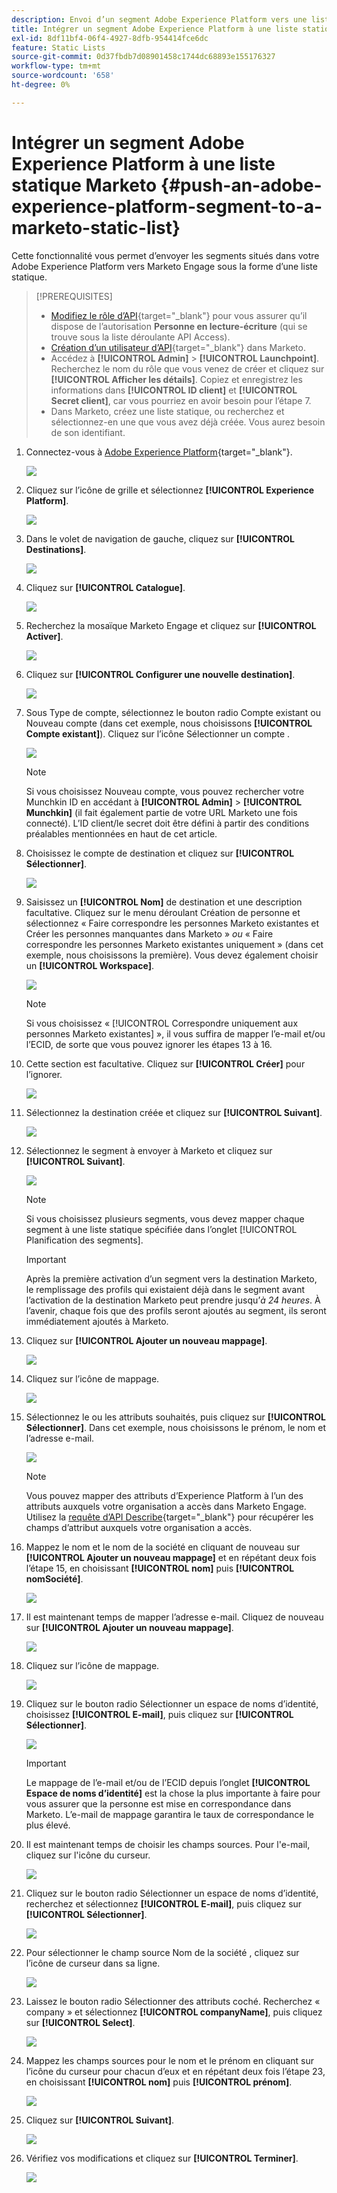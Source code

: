 ```yaml
---
description: Envoi d’un segment Adobe Experience Platform vers une liste statique Marketo - Documents Marketo - Documentation du produit
title: Intégrer un segment Adobe Experience Platform à une liste statique Marketo
exl-id: 8df11bf4-06f4-4927-8dfb-954414fce6dc
feature: Static Lists
source-git-commit: 0d37fbdb7d08901458c1744dc68893e155176327
workflow-type: tm+mt
source-wordcount: '658'
ht-degree: 0%

---
```


# Intégrer un segment Adobe Experience Platform à une liste statique Marketo {#push-an-adobe-experience-platform-segment-to-a-marketo-static-list}

Cette fonctionnalité vous permet d’envoyer les segments situés dans votre Adobe Experience Platform vers Marketo Engage sous la forme d’une liste statique.

>[!PREREQUISITES]
>
>* [Modifiez le rôle d’API](/help/marketo/product-docs/administration/users-and-roles/create-delete-edit-and-change-a-user-role.md#edit-an-existing-role){target="_blank"} pour vous assurer qu’il dispose de l’autorisation **Personne en lecture-écriture** (qui se trouve sous la liste déroulante API Access).
>* [Création d’un utilisateur d’API](/help/marketo/product-docs/administration/users-and-roles/create-an-api-only-user.md){target="_blank"} dans Marketo.
>* Accédez à **[!UICONTROL Admin]** > **[!UICONTROL Launchpoint]**. Recherchez le nom du rôle que vous venez de créer et cliquez sur **[!UICONTROL Afficher les détails]**. Copiez et enregistrez les informations dans **[!UICONTROL ID client]** et **[!UICONTROL Secret client]**, car vous pourriez en avoir besoin pour l’étape 7.
>* Dans Marketo, créez une liste statique, ou recherchez et sélectionnez-en une que vous avez déjà créée. Vous aurez besoin de son identifiant.

1. Connectez-vous à [Adobe Experience Platform](https://experience.adobe.com/){target="_blank"}.

   ![](assets/push-an-adobe-experience-platform-segment-1.png)

1. Cliquez sur l’icône de grille et sélectionnez **[!UICONTROL Experience Platform]**.

   ![](assets/push-an-adobe-experience-platform-segment-2.png)

1. Dans le volet de navigation de gauche, cliquez sur **[!UICONTROL Destinations]**.

   ![](assets/push-an-adobe-experience-platform-segment-3.png)

1. Cliquez sur **[!UICONTROL Catalogue]**.

   ![](assets/push-an-adobe-experience-platform-segment-4.png)

1. Recherchez la mosaïque Marketo Engage et cliquez sur **[!UICONTROL Activer]**.

   ![](assets/push-an-adobe-experience-platform-segment-5.png)

1. Cliquez sur **[!UICONTROL Configurer une nouvelle destination]**.

   ![](assets/push-an-adobe-experience-platform-segment-6.png)


1. Sous Type de compte, sélectionnez le bouton radio Compte existant ou Nouveau compte (dans cet exemple, nous choisissons **[!UICONTROL Compte existant]**). Cliquez sur l’icône Sélectionner un compte .

   ![](assets/push-an-adobe-experience-platform-segment-7.png)

   >[!NOTE]
   >
   >Si vous choisissez Nouveau compte, vous pouvez rechercher votre Munchkin ID en accédant à **[!UICONTROL Admin]** > **[!UICONTROL Munchkin]** (il fait également partie de votre URL Marketo une fois connecté). L’ID client/le secret doit être défini à partir des conditions préalables mentionnées en haut de cet article.

1. Choisissez le compte de destination et cliquez sur **[!UICONTROL Sélectionner]**.

   ![](assets/push-an-adobe-experience-platform-segment-8.png)

1. Saisissez un **[!UICONTROL Nom]** de destination et une description facultative. Cliquez sur le menu déroulant Création de personne et sélectionnez « Faire correspondre les personnes Marketo existantes et Créer les personnes manquantes dans Marketo » _ou_ « Faire correspondre les personnes Marketo existantes uniquement » (dans cet exemple, nous choisissons la première). Vous devez également choisir un **[!UICONTROL Workspace]**.

   ![](assets/push-an-adobe-experience-platform-segment-9.png)

   >[!NOTE]
   >
   >Si vous choisissez « [!UICONTROL Correspondre uniquement aux personnes Marketo existantes] », il vous suffira de mapper l’e-mail et/ou l’ECID, de sorte que vous pouvez ignorer les étapes 13 à 16.

1. Cette section est facultative. Cliquez sur **[!UICONTROL Créer]** pour l’ignorer.

   ![](assets/push-an-adobe-experience-platform-segment-10.png)

1. Sélectionnez la destination créée et cliquez sur **[!UICONTROL Suivant]**.

   ![](assets/push-an-adobe-experience-platform-segment-11.png)

1. Sélectionnez le segment à envoyer à Marketo et cliquez sur **[!UICONTROL Suivant]**.

   ![](assets/push-an-adobe-experience-platform-segment-12.png)

   >[!NOTE]
   >
   >Si vous choisissez plusieurs segments, vous devez mapper chaque segment à une liste statique spécifiée dans l’onglet [!UICONTROL Planification des segments].

   >[!IMPORTANT]
   >
   >Après la première activation d’un segment vers la destination Marketo, le remplissage des profils qui existaient déjà dans le segment avant l’activation de la destination Marketo peut prendre jusqu’_à 24 heures_. À l’avenir, chaque fois que des profils seront ajoutés au segment, ils seront immédiatement ajoutés à Marketo.

1. Cliquez sur **[!UICONTROL Ajouter un nouveau mappage]**.

   ![](assets/push-an-adobe-experience-platform-segment-13.png)

1. Cliquez sur l’icône de mappage.

   ![](assets/push-an-adobe-experience-platform-segment-14.png)

1. Sélectionnez le ou les attributs souhaités, puis cliquez sur **[!UICONTROL Sélectionner]**. Dans cet exemple, nous choisissons le prénom, le nom et l’adresse e-mail.

   ![](assets/push-an-adobe-experience-platform-segment-15.png)

   >[!NOTE]
   >
   >Vous pouvez mapper des attributs d’Experience Platform à l’un des attributs auxquels votre organisation a accès dans Marketo Engage. Utilisez la [requête d’API Describe](https://experienceleague.adobe.com/en/docs/marketo-developer/marketo/rest/lead-database/lead-database#describe){target="_blank"} pour récupérer les champs d’attribut auxquels votre organisation a accès.

1. Mappez le nom et le nom de la société en cliquant de nouveau sur **[!UICONTROL Ajouter un nouveau mappage]** et en répétant deux fois l’étape 15, en choisissant **[!UICONTROL nom]** puis **[!UICONTROL nomSociété]**.

   ![](assets/push-an-adobe-experience-platform-segment-16.png)

1. Il est maintenant temps de mapper l’adresse e-mail. Cliquez de nouveau sur **[!UICONTROL Ajouter un nouveau mappage]**.

   ![](assets/push-an-adobe-experience-platform-segment-17.png)

1. Cliquez sur l’icône de mappage.

   ![](assets/push-an-adobe-experience-platform-segment-18.png)

1. Cliquez sur le bouton radio Sélectionner un espace de noms d’identité, choisissez **[!UICONTROL E-mail]**, puis cliquez sur **[!UICONTROL Sélectionner]**.

   ![](assets/push-an-adobe-experience-platform-segment-19.png)

   >[!IMPORTANT]
   >
   >Le mappage de l’e-mail et/ou de l’ECID depuis l’onglet **[!UICONTROL Espace de noms d’identité]** est la chose la plus importante à faire pour vous assurer que la personne est mise en correspondance dans Marketo. L’e-mail de mappage garantira le taux de correspondance le plus élevé.

1. Il est maintenant temps de choisir les champs sources. Pour l&#39;e-mail, cliquez sur l&#39;icône du curseur.

   ![](assets/push-an-adobe-experience-platform-segment-20.png)

1. Cliquez sur le bouton radio Sélectionner un espace de noms d’identité, recherchez et sélectionnez **[!UICONTROL E-mail]**, puis cliquez sur **[!UICONTROL Sélectionner]**.

   ![](assets/push-an-adobe-experience-platform-segment-21.png)

1. Pour sélectionner le champ source Nom de la société , cliquez sur l’icône de curseur dans sa ligne.

   ![](assets/push-an-adobe-experience-platform-segment-22.png)

1. Laissez le bouton radio Sélectionner des attributs coché. Recherchez « company » et sélectionnez **[!UICONTROL companyName]**, puis cliquez sur **[!UICONTROL Select]**.

   ![](assets/push-an-adobe-experience-platform-segment-23.png)

1. Mappez les champs sources pour le nom et le prénom en cliquant sur l’icône du curseur pour chacun d’eux et en répétant deux fois l’étape 23, en choisissant **[!UICONTROL nom]** puis **[!UICONTROL prénom]**.

   ![](assets/push-an-adobe-experience-platform-segment-24.png)

1. Cliquez sur **[!UICONTROL Suivant]**.

   ![](assets/push-an-adobe-experience-platform-segment-25.png)

1. Vérifiez vos modifications et cliquez sur **[!UICONTROL Terminer]**.

   ![](assets/push-an-adobe-experience-platform-segment-26.png)

